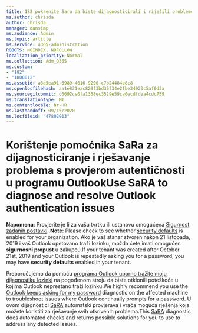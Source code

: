 ```yaml
---
title: 182 pokrenite Saru da biste dijagnosticirali i riješili probleme s provjerom autentičnosti programa Outlook
ms.author: chrisda
author: chrisda
manager: dansimp
ms.audience: Admin
ms.topic: article
ms.service: o365-administration
ROBOTS: NOINDEX, NOFOLLOW
localization_priority: Normal
ms.collection: Adm_O365
ms.custom:
- "182"
- "1800012"
ms.assetid: a3a5ea91-6989-4616-9290-c7b24484e8c8
ms.openlocfilehash: aa1e831eac829f3bd35f34e2fbe34923c5af0d3a
ms.sourcegitcommit: c6692ce0fa1358ec3529e59ca0ecdfdea4cdc759
ms.translationtype: MT
ms.contentlocale: hr-HR
ms.lasthandoff: 09/15/2020
ms.locfileid: "47802013"
---
```

# <a name="use-sara-to-diagnose-and-resolve-outlook-authentication-issues"></a><span data-ttu-id="56d83-102">Korištenje pomoćnika SaRa za dijagnosticiranje i rješavanje problema s provjerom autentičnosti u programu Outlook</span><span class="sxs-lookup"><span data-stu-id="56d83-102">Use SaRA to diagnose and resolve Outlook authentication issues</span></span>

<span data-ttu-id="56d83-103">**Napomena**: Provjerite je li za vašu tvrtku ili ustanovu omogućena [Sigurnost zadanih postavki](https://aka.ms/securitydefaults) .</span><span class="sxs-lookup"><span data-stu-id="56d83-103">**Note**: Please check to see whether [security defaults](https://aka.ms/securitydefaults) is enabled for your organization.</span></span> <span data-ttu-id="56d83-104">Ako je vaš stanar stvoren nakon 21 listopada, 2019 i vaš Outlook opetovano traži lozinku, možda ćete imati omogućen **sigurnosni propust** u zakupcu.</span><span class="sxs-lookup"><span data-stu-id="56d83-104">If your tenant was created after October 21st, 2019 and your Outlook is repeatedly asking you for a password, you may have **security defaults** enabled in your tenant.</span></span>

<span data-ttu-id="56d83-105">Preporučujemo da pomoću [programa Outlook uporno tražite moju dijagnostiku lozinki](https://aka.ms/SaRA-OutlookPwdPrompt-Alchemy) na pogođenom stroju da biste otklonili poteškoće u kojima Outlook neprestano traži lozinku.</span><span class="sxs-lookup"><span data-stu-id="56d83-105">We highly recommend you use the [Outlook keeps asking for my password](https://aka.ms/SaRA-OutlookPwdPrompt-Alchemy) diagnostic on the affected machine to troubleshoot issues where Outlook continually prompts for a password.</span></span> <span data-ttu-id="56d83-106">U ovom dijagnostici [SaRA](https://diagnostics.office.com/#/) automatski provjerava i vraća moguća rješenja koja možete koristiti za rješavanje svih otkrivenih problema.</span><span class="sxs-lookup"><span data-stu-id="56d83-106">This [SaRA](https://diagnostics.office.com/#/) diagnostic does automated checks and returns possible solutions for you to use to address any detected issues.</span></span>
